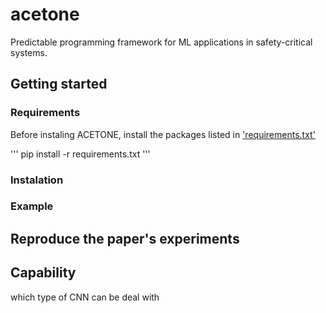# acetone
Predictable programming framework for ML applications in safety-critical systems.

## Getting started

### Requirements 

Before instaling ACETONE, install the packages listed in ['requirements.txt'](./requirements.txt)

'''
pip install -r requirements.txt
'''

### Instalation

### Example

## Reproduce the paper's experiments

## Capability

which type of CNN can be deal with

